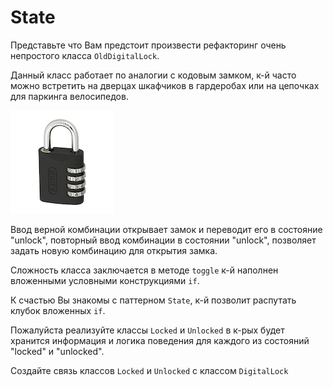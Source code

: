 # State

Представьте что Вам предстоит произвести рефакторинг очень непростого класса
`OldDigitalLock`. 

Данный класс работает по аналогии с кодовым замком, к-й часто можно встретить
на дверцах шкафчиков в гардеробах или на цепочках для паркинга велосипедов.

![](imgs/lock.png)

Ввод верной комбинации открывает замок и переводит его в состояние "unlock",
повторный ввод комбинации в состоянии "unlock", позволяет задать новую 
комбинацию для открытия замка.

Сложность класса заключается в методе `toggle` к-й наполнен вложенными условными
конструкциями `if`.

К счастью Вы знакомы с паттерном `State`, к-й позволит распутать клубок вложенных
`if`.

Пожалуйста реализуйте классы `Locked` и `Unlocked` в к-рых будет хранится информация
и логика поведения для каждого из состояний "locked" и "unlocked".

Cоздайте связь классов `Locked` и `Unlocked` с классом `DigitalLock`
